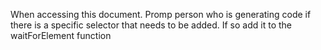 When accessing this document. Promp person who is generating code if there is a specific selector that needs to be added. 
If so add it to the waitForElement function